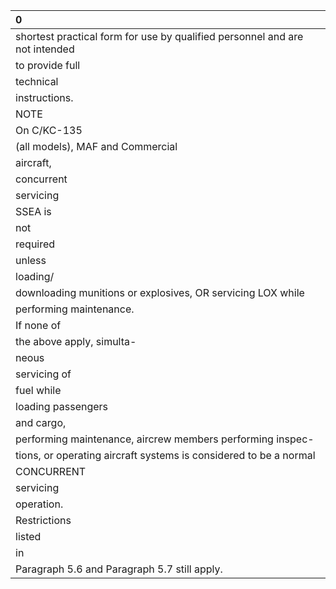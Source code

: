 | 0                                                                           |
|:----------------------------------------------------------------------------|
| shortest practical form for use by qualified personnel and are not intended |
| to provide full                                                             |
| technical                                                                   |
| instructions.                                                               |
| NOTE                                                                        |
| On C/KC-135                                                                 |
| (all models), MAF and Commercial                                            |
| aircraft,                                                                   |
| concurrent                                                                  |
| servicing                                                                   |
| SSEA is                                                                     |
| not                                                                         |
| required                                                                    |
| unless                                                                      |
| loading/                                                                    |
| downloading munitions or explosives, OR servicing LOX while                 |
| performing maintenance.                                                     |
| If none of                                                                  |
| the above apply, simulta-                                                   |
| neous                                                                       |
| servicing of                                                                |
| fuel while                                                                  |
| loading passengers                                                          |
| and cargo,                                                                  |
| performing maintenance, aircrew members performing inspec-                  |
| tions, or operating aircraft systems is considered to be a normal           |
| CONCURRENT                                                                  |
| servicing                                                                   |
| operation.                                                                  |
| Restrictions                                                                |
| listed                                                                      |
| in                                                                          |
| Paragraph 5.6 and Paragraph 5.7 still apply.                                |